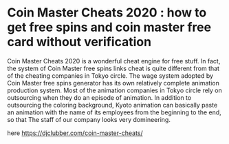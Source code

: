 # Coin Master Cheats 2020 : how to get free spins and coin master free card without verification

Coin Master Cheats 2020 is a wonderful cheat engine for free stuff. In fact, the system of Coin Master free spins links cheat is quite different from that of the cheating companies in Tokyo circle. The wage system adopted by Coin Master free spins generator has its own relatively complete animation production system. Most of the animation companies in Tokyo circle rely on outsourcing when they do an episode of animation. In addition to outsourcing the coloring background, Kyoto animation can basically paste an animation with the name of its employees from the beginning to the end, so that The staff of our company looks very domineering.

here https://djclubber.com/coin-master-cheats/

